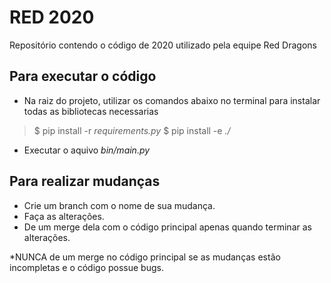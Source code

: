 # RED 2020

Repositório contendo o código de 2020 utilizado pela equipe Red Dragons

## Para executar o código

- Na raiz do projeto, utilizar os comandos abaixo no terminal para instalar todas as bibliotecas necessarias
>$ pip install -r *requirements.py*
>$ pip install -e *./*
- Executar o aquivo *bin/main.py*

## Para realizar mudanças
- Crie um branch com o nome de sua mudança.
- Faça as alterações.
- De um merge dela com o código principal apenas quando terminar as alterações.

*NUNCA de um merge no código principal se as mudanças estão incompletas e o código possue bugs.
